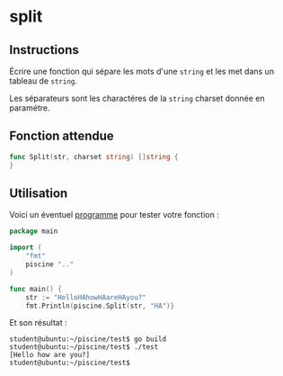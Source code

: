 # split

## Instructions

Écrire une fonction qui sépare les mots d'une `string` et les met dans un tableau de `string`.

Les séparateurs sont les charactéres de la `string` charset donnée en paramétre.

## Fonction attendue

```go
func Split(str, charset string) []string {
}
```

## Utilisation

Voici un éventuel [programme](TODO-LINK) pour tester votre fonction :

```go
package main

import (
	"fmt"
	piscine ".."
)

func main() {
	str := "HelloHAhowHAareHAyou?"
	fmt.Println(piscine.Split(str, "HA")}
```

Et son résultat :

```console
student@ubuntu:~/piscine/test$ go build
student@ubuntu:~/piscine/test$ ./test
[Hello how are you?]
student@ubuntu:~/piscine/test$
```
